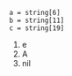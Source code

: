 ```string = "Welcome to America!"
a = string[6]
b = string[11]
c = string[19]
```

1. e
2. A
3. nil
